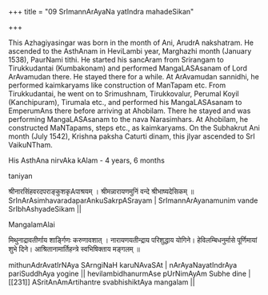 +++
title = "09 SrImannArAyaNa yatIndra mahadeSikan"

+++

This Azhagiyasingar was born in the month of Ani, ArudrA nakshatram. He ascended to the AsthAnam in HeviLambi year, Marghazhi month (January 1538), PaurNami tithi. He started his sancAram from Srirangam to Tirukkudantai (Kumbakonam) and performed MangaLASAsanam of Lord ArAvamudan there. He stayed there for a while. At ArAvamudan sannidhi, he performed kaimkaryams like construction of ManTapam etc. From Tirukkudantai, he went on to Srimushnam, Tirukkovalur, Perumal Koyil (Kanchipuram), Tirumala etc., and performed his MangaLASAsanam to EmperumAns there before arriving at Ahobilam. There he stayed and was performing MangaLASAsanam to the nava Narasimhars. At Ahobilam, he constructed MaNTapams, steps etc., as kaimkaryams. On the Subhakrut Ani month (July 1542), Krishna paksha Caturti dinam, this jIyar ascended to SrI VaikuNTham.

His AsthAna nirvAka kAlam - 4 years, 6 months

taniyan

श्रीनारसिंहवरदपराङ्कुशकृAपाश्रयम् ।
श्रीमन्नारायणमुनिं वन्दे श्रीभाष्यदेसिकम् ॥
SrInArAsimhavaradaparAnkuSakrpASrayam | SrImannArAyanamunim vande SrIbhAshyadeSikam ||

MangalamAlai

मिथुनाद्रावतीर्णाय शार्ङ्गिणः करुणावशात् ।
नारायणयतीन्द्राय परिशुद्धाय योगिने। हेविलम्बिधनुर्मासे पूर्णिमायां शुभे दिने। आश्रितानामार्तिहन्त्रे स्वभिषिक्ताय मङ्गलम् ॥

mithunAdrAvatIrNAya SArngiNaH karuNAvaSAt | nArAyaNayatIndrAya pariSuddhAya yogine || hevilambidhanurmAse pUrNimAyAm Subhe dine | [[231]] ASritAnAmArtihantre svabhishiktAya mangalam ||
